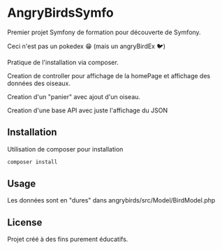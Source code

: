 # AngryBirdsSymfo

Premier projet Symfony de formation pour découverte de Symfony.

Ceci n'est pas un pokedex 😁 (mais un angryBirdEx 🐦)

Pratique de l'installation via composer.

Creation de controller pour affichage de la homePage et affichage des données des oiseaux.

Creation d'un "panier" avec ajout d'un oiseau.

Creation d'une base API avec juste l'affichage du JSON

## Installation

Utilisation de composer pour installation

```bash
composer install
```

## Usage

Les données sont en "dures" dans angrybirds/src/Model/BirdModel.php

## License

Projet créé à des fins purement éducatifs.

